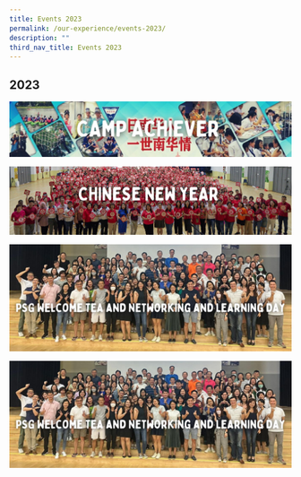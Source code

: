 ```yaml
---
title: Events 2023
permalink: /our-experience/events-2023/
description: ""
third_nav_title: Events 2023
---
```

## 2023
<a href="/our-experience/events-2023/camp-achiever/"><img src="/images/CAMP ACHIEVER.jpg">

<a href="/our-experience/events-2023/chinese-new-year/"><img src="/images/2023 CNY banner.jpg">
	
<a href="/our-experience/events-2023/parent-networking-and-learning-day/"><img src="/images/PSG Welcome Tea and Networking and Learning Day.jpg">
	
<a href="/our-experience/events-2023/annual-road-run/"><img src="/images/PSG Welcome Tea and Networking and Learning Day.jpg">
